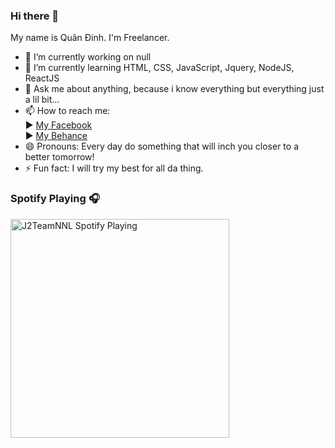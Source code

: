 ### Hi there 👋
My name is Quân Đinh. I'm Freelancer.

- 🔭 I’m currently working on null
- 🌱 I’m currently learning HTML, CSS, JavaScript, Jquery, NodeJS, ReactJS
- 💬 Ask me about anything, because i know everything but everything just a lil bit...
- 📫 How to reach me: <br>
      ► <a href="https://www.facebook.com/imquanfm/" target="_blank"> My Facebook </a> <br>
      ► <a href="https://www.behance.net/quninh " target="_blank"> My Behance </a>
- 😄 Pronouns: Every day do something that will inch you closer to a better tomorrow!
- ⚡ Fun fact: I will try my best for all da thing.

### Spotify Playing 🎧
<img src="https://spotify-playing-git-master.j2teamnnl.vercel.app/api/spotify-playing" alt="J2TeamNNL Spotify Playing" width="350" />
